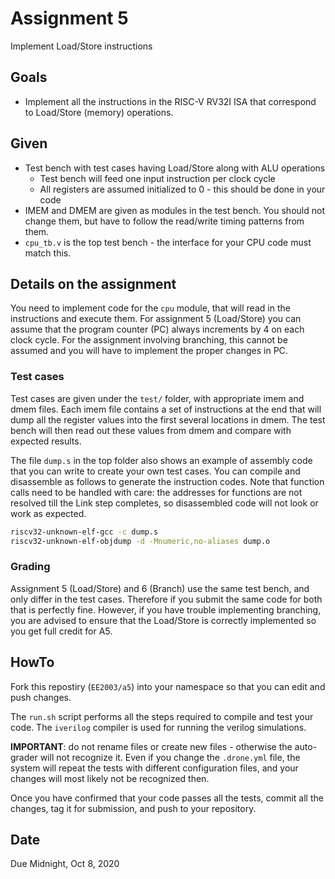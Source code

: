 # Assignment 5

Implement Load/Store instructions

## Goals

- Implement all the instructions in the RISC-V RV32I ISA that correspond to Load/Store (memory) operations.

## Given

- Test bench with test cases having Load/Store along with ALU operations
    - Test bench will feed one input instruction per clock cycle
    - All registers are assumed initialized to 0 - this should be done in your code
- IMEM and DMEM are given as modules in the test bench.  You should not change them, but have to follow the read/write timing patterns from them.
- `cpu_tb.v` is the top test bench - the interface for your CPU code must match this.

## Details on the assignment

You need to implement code for the `cpu` module, that will read in the instructions and execute them.  For assignment 5 (Load/Store) you can assume that the program counter (PC) always increments by 4 on each clock cycle.  For the assignment involving branching, this cannot be assumed and you will have to implement the proper changes in PC.

### Test cases

Test cases are given under the `test/` folder, with appropriate imem and dmem files.  Each imem file contains a set of instructions at the end that will dump all the register values into the first several locations in dmem.  The test bench will then read out these values from dmem and compare with expected results.

The file `dump.s` in the top folder also shows an example of assembly code that you can write to create your own test cases.  You can compile and disassemble as follows to generate the instruction codes.  Note that function calls need to be handled with care: the addresses for functions are not resolved till the Link step completes, so disassembled code will not look or work as expected.

```bash
riscv32-unknown-elf-gcc -c dump.s
riscv32-unknown-elf-objdump -d -Mnumeric,no-aliases dump.o
```

### Grading

Assignment 5 (Load/Store) and 6 (Branch) use the same test bench, and only differ in the test cases.  Therefore if you submit the same code for both that is perfectly fine.  However, if you have trouble implementing branching, you are advised to ensure that the Load/Store is correctly implemented so you get full credit for A5.

## HowTo

Fork this repostiry (`EE2003/a5`) into your namespace so that you can edit and push changes.

The `run.sh` script performs all the steps required to compile and test your code.  The `iverilog` compiler is used for running the verilog simulations.

**IMPORTANT**: do not rename files or create new files - otherwise the auto-grader will not recognize it.  Even if you change the `.drone.yml` file, the system will repeat the tests with different configuration files, and your changes will most likely not be recognized then.

Once you have confirmed that your code passes all the tests, commit all the changes, tag it for submission, and push to your repository.

## Date

Due Midnight, Oct 8, 2020
